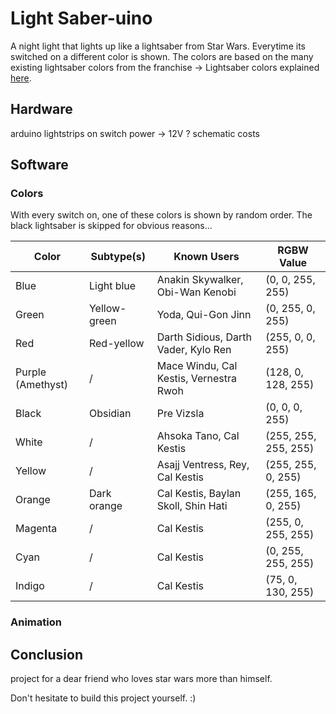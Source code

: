 # Light Saber-uino
A night light that lights up like a lightsaber from Star Wars.
Everytime its switched on a different color is shown.
The colors are based on the many existing lightsaber colors from the franchise
-> Lightsaber colors explained [here](https://fictionhorizon.com/lightsaber-color-meaning-the-ultimate-star-wars-guide/).

## Hardware
arduino
lightstrips
on switch
power -> 12V ?
schematic
costs

## Software

### Colors
With every switch on, one of these colors is shown by random order.
The black lightsaber is skipped for obvious reasons...

| Color                 | Subtype(s)        | Known Users                                  | RGBW Value                |
|-----------------------|-------------------|----------------------------------------------|---------------------------|
| Blue                  | Light blue        | Anakin Skywalker, Obi-Wan Kenobi             | (0, 0, 255, 255)          |
| Green                 | Yellow-green      | Yoda, Qui-Gon Jinn                           | (0, 255, 0, 255)          |
| Red                   | Red-yellow        | Darth Sidious, Darth Vader, Kylo Ren         | (255, 0, 0, 255)          |
| Purple (Amethyst)     | /                 | Mace Windu, Cal Kestis, Vernestra Rwoh       | (128, 0, 128, 255)        |
| Black                 | Obsidian          | Pre Vizsla                                   | (0, 0, 0, 255)            |
| White                 | /                 | Ahsoka Tano, Cal Kestis                      | (255, 255, 255, 255)      |
| Yellow                | /                 | Asajj Ventress, Rey, Cal Kestis              | (255, 255, 0, 255)        |
| Orange                | Dark orange       | Cal Kestis, Baylan Skoll, Shin Hati          | (255, 165, 0, 255)        |
| Magenta               | /                 | Cal Kestis                                   | (255, 0, 255, 255)        |
| Cyan                  | /                 | Cal Kestis                                   | (0, 255, 255, 255)        |
| Indigo                | /                 | Cal Kestis                                   | (75, 0, 130, 255)         |


### Animation


## Conclusion
project for a dear friend who loves star wars more than himself.

Don't hesitate to build this project yourself. :)
